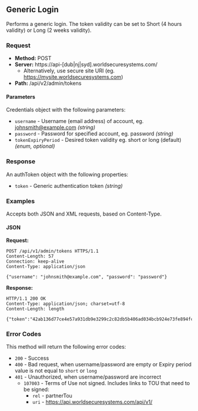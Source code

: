 ## Generic Login

Performs a generic login. The token validity can be set to Short (4 hours validity) or Long (2 weeks validity).

### Request

* **Method:** POST
* **Server:** https://api-[dub|nj|syd].worldsecuresystems.com/
  * Alternatively, use secure site URI (eg. https://mysite.worldsecuresystems.com)
* **Path:** /api/v2/admin/tokens

#### Parameters ####

Credentials object with the following parameters:

* `username` - Username (email address) of account, eg. johnsmith@example.com *(string)*
* `password` - Password for specified account, eg. password *(string)*
* `tokenExpiryPeriod` - Desired token validity eg. short or long (default) *(enum, optional)* 

### Response

An authToken object with the following properties:

* `token` - Generic authentication token *(string)*

### Examples

Accepts both JSON and XML requests, based on Content-Type.

#### JSON

**Request:**
~~~
POST /api/v1/admin/tokens HTTPS/1.1
Content-Length: 57
Connection: keep-alive
Content-Type: application/json
 
{"username": "johnsmith@example.com", "password": "password"}
~~~

**Response:**
~~~
HTTP/1.1 200 OK
Content-Type: application/json; charset=utf-8
Content-Length: length
 
{"token":"42ab136d77ce4e57a931db9e3299c2c82db5b406ad034bcb924e73fe894fcfb1"}
~~~

### Error Codes

This method will return the following error codes:

* `200` - Success
* `400` - Bad request, when username/password are empty or Expiry period value is not equal to `short` or `long`
* `401` - Unauthorized, when username/password are incorrect
  * `107003` - Terms of Use not signed. Includes links to TOU that need to be signed:
     * `rel` - partnerTou
     * `uri` - https://api.worldsecuresystems.com/api/v1/
